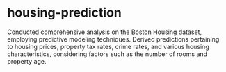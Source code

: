 # housing-prediction
Conducted comprehensive analysis on the Boston Housing dataset, employing predictive modeling techniques. Derived predictions pertaining to housing prices, property tax rates, crime rates, and various housing characteristics, considering factors such as the number of rooms and property age. 
